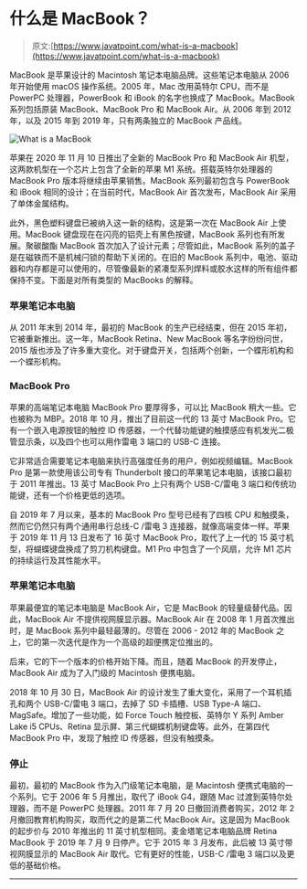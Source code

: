 # 什么是 MacBook？

> 原文:[https://www.javatpoint.com/what-is-a-macbook](https://www.javatpoint.com/what-is-a-macbook)

MacBook 是苹果设计的 Macintosh 笔记本电脑品牌。这些笔记本电脑从 2006 年开始使用 macOS 操作系统。2005 年，Mac 改用英特尔 CPU，而不是 PowerPC 处理器，PowerBook 和 iBook 的名字也换成了 MacBook。MacBook 系列包括原装 MacBook、MacBook Pro 和 MacBook Air。从 2006 年到 2012 年，以及 2015 年到 2019 年，只有两条独立的 MacBook 产品线。

![What is a MacBook](../Images/705701cbb0b69c0be906a9eb03f89fb1.png)

苹果在 2020 年 11 月 10 日推出了全新的 MacBook Pro 和 MacBook Air 机型，这两款机型在一个芯片上包含了全新的苹果 M1 系统。搭载英特尔处理器的 MacBook Pro 版本将继续由苹果销售。MacBook 系列最初包含与 PowerBook 和 iBook 相同的设计；在当前时代，MacBook Air 首次发布，MacBook Air 采用了单体金属结构。

此外，黑色塑料键盘已被纳入这一新的结构，这是第一次在 MacBook Air 上使用。MacBook 键盘现在在闪亮的铝壳上有黑色按键，MacBook 系列也有所发展。聚碳酸酯 MacBook 首次加入了设计元素；尽管如此，MacBook 系列的盖子是在磁铁而不是机械闩锁的帮助下关闭的。在旧的 MacBook 系列中，电池、驱动器和内存都是可以使用的，尽管像最新的紧凑型系列焊料或胶水这样的所有组件都保持不变。下面是对所有类型的 MacBooks 的解释。

### 苹果笔记本电脑

从 2011 年末到 2014 年，最初的 MacBook 的生产已经结束，但在 2015 年初，它被重新推出。这一年，MacBook Retina、New MacBook 等名字纷纷问世，2015 版也涉及了许多重大变化。对于键盘开关，包括两个创新，一个蝶形机构和一个蝶形机构。

### MacBook Pro

苹果的高端笔记本电脑 MacBook Pro 要厚得多，可以比 MacBook 稍大一些。它也被称为 MBP。2018 年 10 月，推出了目前这一代的 13 英寸 MacBook Pro。它有一个嵌入电源按钮的触控 ID 传感器，一个代替功能键的触摸感应有机发光二极管显示条，以及四个也可以用作雷电 3 端口的 USB-C 连接。

它非常适合需要笔记本电脑来执行高强度任务的用户，例如视频编辑。MacBook Pro 是第一款使用该公司专有 Thunderbolt 接口的苹果笔记本电脑，该接口最初于 2011 年推出。13 英寸 MacBook Pro 上只有两个 USB-C/雷电 3 端口和传统功能键，还有一个价格更低的选项。

自 2019 年 7 月以来，基本的 MacBook Pro 型号已经有了四核 CPU 和触摸条，然而它仍然只有两个通用串行总线-C /雷电 3 连接器，就像高端变体一样。苹果于 2019 年 11 月 13 日发布了 16 英寸 MacBook Pro，取代了上一代的 15 英寸机型，将蝴蝶键盘换成了剪刀机构键盘。M1 Pro 中包含了一个风扇，允许 M1 芯片的持续运行及其性能水平。

### 苹果笔记本电脑

苹果最便宜的笔记本电脑是 MacBook Air，它是 MacBook 的轻量级替代品。因此，MacBook Air 不提供视网膜显示器。MacBook Air 在 2008 年 1 月首次推出时，是 MacBook 系列中最轻最薄的。尽管在 2006 - 2012 年的 MacBook 之上，它的第一次迭代是作为一个高级的超便携定位推出的。

后来，它的下一个版本的价格开始下降。而且，随着 MacBook 的开发停止，MacBook Air 成为了入门级的 Macintosh 便携电脑。

2018 年 10 月 30 日，MacBook Air 的设计发生了重大变化，采用了一个耳机插孔和两个 USB-C/雷电 3 端口，去掉了 SD 卡插槽、USB Type-A 端口、MagSafe。增加了一些功能，如 Force Touch 触控板、英特尔 Y 系列 Amber Lake i5 CPUs、Retina 显示屏、第三代蝴蝶机制键盘等。此外，在第四代 MacBook Pro 中，发现了触控 ID 传感器，但没有触摸条。

### 停止

最初，最初的 MacBook 作为入门级笔记本电脑，是 Macintosh 便携式电脑的一个系列。它于 2006 年 5 月推出，取代了 iBook G4，跟随 Mac 过渡到英特尔处理器，而不是 PowerPC 处理器。2011 年 7 月 20 日撤回消费者购买，2012 年 2 月撤回教育机构购买，取而代之的是第二代 MacBook Air。这是因为 MacBook 的起步价与 2010 年推出的 11 英寸机型相同。麦金塔笔记本电脑品牌 Retina MacBook 于 2019 年 7 月 9 日停产。它于 2015 年 3 月发布，此后被 13 英寸带视网膜显示的 MacBook Air 取代。它有更好的性能，USB-C /雷电 3 端口以及更低的基础价格。

* * *
